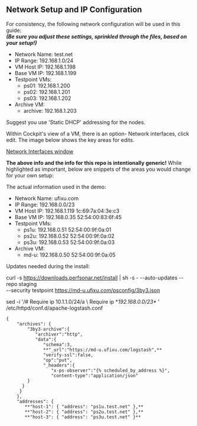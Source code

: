 ## Network Setup and IP Configuration

For consistency, the following network configuration will be used in this guide:  
**_(Be sure you adjust these settings, sprinkled through the files, based on your setup!)_**

- Network Name: test.net
- IP Range: 192.168.1.0/24
- VM Host IP: 192.168.1.198
- Base VM IP: 192.168.1.199
- Testpoint VMs:
	- ps01: 192.168.1.200
	- ps02: 192.168.1.201
	- ps03: 192.168.1.202
- Archive VM:
	- archive: 192.168.1.203
    
Suggest you use 'Static DHCP' addressing for the nodes. 

Within Cockpit's view of a VM, there is an option- Network interfaces, click edit.  The image below shows the key areas for edits.

[Network Interfaces window](Network-Edit.png)

**The above info and the info for this repo is intentionally generic!**  While highlighted as important, below are snippets of the areas you would change for your own setup:

The actual information used in the demo:
- Network Name: ufixu.com
- IP Range: 192.168.0.0/23
- VM Host IP: 192.168.1.119 1c:69:7a:04:3e:c3
- Base VM IP:  192.168.0.35 52:54:00:83:6f:45
- Testpoint VMs:
	- ps1u: 192.168.0.51 52:54:00:9f:0a:01
	- ps2u: 192.168.0.52 52:54:00:9f:0a:02
	- ps3u: 192.168.0.53 52:54:00:9f:0a:03
- Archive VM:
	- md-u: 192.168.0.50 52:54:00:9f:0a:05

Updates needed during the install:  

curl -s https://downloads.perfsonar.net/install  | sh -s - --auto-updates --repo staging \
--security testpoint https://md-u.ufixu.com/psconfig/3by3.json

sed -i '/# Require ip 10.1.1.0\/24/a \ Require ip **192.168.0.0\/23\** ' \
/etc/httpd/conf.d/apache-logstash.conf

````
{
    "archives": {
        "3by3-archive":{
           "archiver":"http",
           "data":{
              "schema":3,
              **"_url":"https://md-u.ufixu.com/logstash",**
              "verify-ssl":false,
              "op":"put",
              "_headers":{
                 "x-ps-observer":"{% scheduled_by_address %}",
                 "content-type":"application/json"
        }
      }
     }
    },
    "addresses": {
       **"host-1": { "address": "ps1u.test.net" },**
       **"host-2": { "address": "ps2u.test.net" },**
       **"host-3": { "address": "ps3u.test.net" }**
````